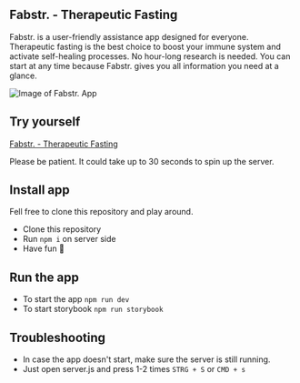 ## Fabstr. - Therapeutic Fasting

Fabstr. is a user-friendly assistance app designed for everyone. Therapeutic fasting is the best choice to boost your immune system and activate self-healing processes. No hour-long research is needed. You can start at any time because Fabstr. gives you all information you need at a glance.

![Image of Fabstr. App](client/src/assets/gif/Rene.Schmitz.Fabstr.gif)

## Try yourself

[Fabstr. - Therapeutic Fasting](https://blue-collar-rocket.herokuapp.com/)

Please be patient. It could take up to 30 seconds to spin up the server.

## Install app

Fell free to clone this repository and play around.

- Clone this repository
- Run `npm i` on server side
- Have fun 🚀

## Run the app

- To start the app `npm run dev`
- To start storybook `npm run storybook`

## Troubleshooting

- In case the app doesn't start, make sure the server is still running.
- Just open server.js and press 1-2 times `STRG + S` or `CMD + s`
